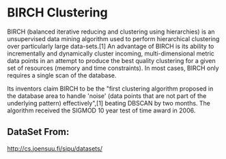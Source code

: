 # BIRCH Clustering
BIRCH (balanced iterative reducing and clustering using hierarchies) is an unsupervised data mining algorithm used to perform hierarchical clustering over particularly large data-sets.[1] An advantage of BIRCH is its ability to incrementally and dynamically cluster incoming, multi-dimensional metric data points in an attempt to produce the best quality clustering for a given set of resources (memory and time constraints). In most cases, BIRCH only requires a single scan of the database.

Its inventors claim BIRCH to be the "first clustering algorithm proposed in the database area to handle 'noise' (data points that are not part of the underlying pattern) effectively",[1] beating DBSCAN by two months. The algorithm received the SIGMOD 10 year test of time award in 2006.

## DataSet From:
http://cs.joensuu.fi/sipu/datasets/
